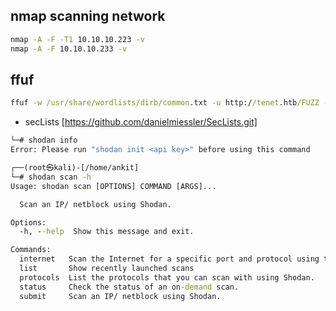 ## nmap scanning network
```cmd
nmap -A -F -T1 10.10.10.223 -v 
nmap -A -F 10.10.10.233 -v
```
## ffuf 
```cmd
ffuf -w /usr/share/wordlists/dirb/common.txt -u http://tenet.htb/FUZZ -fc 403 -p 2
```
- secLists [https://github.com/danielmiessler/SecLists.git]
```cmd
└─# shodan info       
Error: Please run "shodan init <api key>" before using this command
```
```cmd                                                                                                                                                           
┌──(root㉿kali)-[/home/ankit]
└─# shodan scan -h
Usage: shodan scan [OPTIONS] COMMAND [ARGS]...

  Scan an IP/ netblock using Shodan.

Options:
  -h, --help  Show this message and exit.

Commands:
  internet   Scan the Internet for a specific port and protocol using the...
  list       Show recently launched scans
  protocols  List the protocols that you can scan with using Shodan.
  status     Check the status of an on-demand scan.
  submit     Scan an IP/ netblock using Shodan.
```
